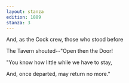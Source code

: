 ```yaml
---
layout: stanza
edition: 1889
stanza: 3
---
```


And, as the Cock crew, those who stood before

The Tavern shouted--"Open then the Door!

"You know how little while we have to stay,

And, once departed, may return no more."